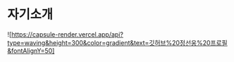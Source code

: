 # 자기소개

![https://capsule-render.vercel.app/api?type=waving&height=300&color=gradient&text=깃허브%20정선웅%20프로필&fontAlignY=50]
